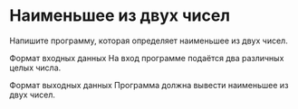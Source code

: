 # Наименьшее из двух чисел

Напишите программу, которая определяет наименьшее из двух чисел.

Формат входных данных
На вход программе подаётся два различных целых числа.

Формат выходных данных
Программа должна вывести наименьшее из двух чисел.